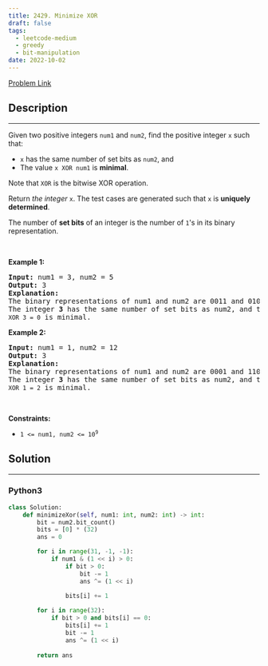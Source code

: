 ```yaml
---
title: 2429. Minimize XOR
draft: false
tags: 
  - leetcode-medium
  - greedy
  - bit-manipulation
date: 2022-10-02
---
```


[Problem Link](https://leetcode.com/problems/minimize-xor/)

## Description

---
<p>Given two positive integers <code>num1</code> and <code>num2</code>, find the positive integer <code>x</code> such that:</p>

<ul>
	<li><code>x</code> has the same number of set bits as <code>num2</code>, and</li>
	<li>The value <code>x XOR num1</code> is <strong>minimal</strong>.</li>
</ul>

<p>Note that <code>XOR</code> is the bitwise XOR operation.</p>

<p>Return <em>the integer </em><code>x</code>. The test cases are generated such that <code>x</code> is <strong>uniquely determined</strong>.</p>

<p>The number of <strong>set bits</strong> of an integer is the number of <code>1</code>&#39;s in its binary representation.</p>

<p>&nbsp;</p>
<p><strong class="example">Example 1:</strong></p>

<pre>
<strong>Input:</strong> num1 = 3, num2 = 5
<strong>Output:</strong> 3
<strong>Explanation:</strong>
The binary representations of num1 and num2 are 0011 and 0101, respectively.
The integer <strong>3</strong> has the same number of set bits as num2, and the value <code>3 XOR 3 = 0</code> is minimal.
</pre>

<p><strong class="example">Example 2:</strong></p>

<pre>
<strong>Input:</strong> num1 = 1, num2 = 12
<strong>Output:</strong> 3
<strong>Explanation:</strong>
The binary representations of num1 and num2 are 0001 and 1100, respectively.
The integer <strong>3</strong> has the same number of set bits as num2, and the value <code>3 XOR 1 = 2</code> is minimal.
</pre>

<p>&nbsp;</p>
<p><strong>Constraints:</strong></p>

<ul>
	<li><code>1 &lt;= num1, num2 &lt;= 10<sup>9</sup></code></li>
</ul>


## Solution

---
### Python3
``` py title='minimize-xor'
class Solution:
    def minimizeXor(self, num1: int, num2: int) -> int:
        bit = num2.bit_count()
        bits = [0] * (32)
        ans = 0

        for i in range(31, -1, -1):
            if num1 & (1 << i) > 0:
                if bit > 0:
                    bit -= 1
                    ans ^= (1 << i)
                    
                bits[i] += 1

        for i in range(32):
            if bit > 0 and bits[i] == 0:
                bits[i] += 1
                bit -= 1
                ans ^= (1 << i)
        
        return ans
```

